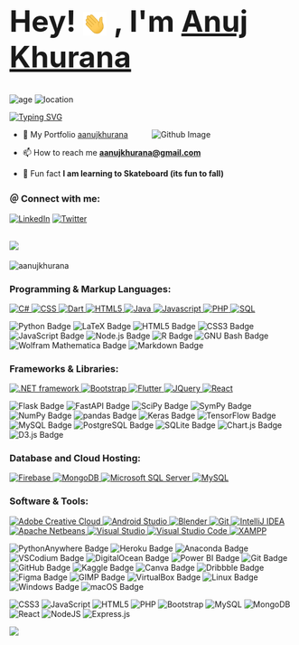 <h1 style="font-size: 3.25rem; font-weight: bold;">
    Hey! <img src="/wave.gif" width="42px" style="vertical-align: middle;">
    , I'm <a href="https://aanujkhurana.github.io" target="_blank" rel="noreferrer">Anuj Khurana</a>
</h1>

![age](https://img.shields.io/badge/age-26-red)
![location](https://img.shields.io/badge/location-Queensland,Au-Blue)

[![Typing SVG](https://readme-typing-svg.demolab.com?font=sans-serif&weight=800&size=21&duration=1000&pause=900&color=F76262&multiline=true&random=false&height=30&lines=Full+Stack+Developer)](https://git.io/typing-svg)

<img width="50%" align="right" alt="Github Image" src="https://raw.githubusercontent.com/onimur/.github/master/.resources/git-header.svg" />

- 🌈  My Portfolio [aanujkhurana](https://aanujkhurana.github.io)

- 📫 How to reach me **aanujkhurana@gmail.com**

- 🌱 Fun fact **I am learning to Skateboard (its fun to fall)**

<h3 align="left">＠ Connect with me:</h3>
<p align="left">

 [![LinkedIn](https://img.shields.io/badge/LinkedIn-%230077B5.svg?logo=linkedin&logoColor=white)](https://linkedin.com/in/aanujkhurana)
 [![Twitter](https://custom-icon-badges.demolab.com/badge/-Behance-0053F2.svg?logo=behance&logoColor=white)](https://www.behance.net/aanujkhurana)
</p>

<br />

<div align="center">
</div>
<!-- LINE -->
<img src="https://user-images.githubusercontent.com/73097560/115834477-dbab4500-a447-11eb-908a-139a6edaec5c.gif">
<!-- LANG CARD -->
<p><img align="center" src="https://github-readme-stats.vercel.app/api/top-langs?username=aanujkhurana&show_icons=true&locale=en&layout=compact" alt="aanujkhurana" /></p>
<!-- TAGS -->
<h3 align="left">Programming & Markup Languages: </h3>
     <a href="#"> <img alt="C#" src="https://custom-icon-badges.demolab.com/badge/C%23-68217A.svg?logo=cs2&logoColor=white"> </a>
     <a href="#"> <img alt="CSS" src="https://img.shields.io/badge/CSS-1572B6.svg?logo=css3&logoColor=white"> </a>
     <a href="#"> <img alt="Dart" src="https://custom-icon-badges.demolab.com/badge/-Dart-1C2834?logo=dart&logoColor=40C4FF"> </a>
     <a href="#"> <img alt="HTML5" src="https://img.shields.io/badge/HTML-E34F26.svg?logo=html5&logoColor=white"> </a>
     <a href="#"> <img alt="Java" src="https://custom-icon-badges.demolab.com/badge/Java-007396.svg?logo=java&logoColor=white"> </a>
     <a href="#"> <img alt="Javascript" src="https://img.shields.io/badge/JavaScript-yellow.svg?logo=javascript&logoColor=white"> </a>
     <a href="#"> <img alt="PHP" src="https://img.shields.io/badge/PHP-777BB4.svg?logo=php&logoColor=white"> </a>
     <a href="#"> <img alt="SQL" src="https://custom-icon-badges.demolab.com/badge/SQL-025E8C.svg?logo=database&logoColor=white"> </a>

![Python Badge](https://img.shields.io/badge/Python-3776AB?logo=python&logoColor=fff&style=plastic)
![LaTeX Badge](https://img.shields.io/badge/LaTeX-008080?logo=latex&logoColor=fff&style=plastic)
![HTML5 Badge](https://img.shields.io/badge/HTML5-E34F26?logo=html5&logoColor=fff&style=plastic)
![CSS3 Badge](https://img.shields.io/badge/CSS3-1572B6?logo=css3&logoColor=fff&style=plastic)
![JavaScript Badge](https://img.shields.io/badge/JavaScript-F7DF1E?logo=javascript&logoColor=000&style=plastic)
![Node.js Badge](https://img.shields.io/badge/Node.js-393?logo=nodedotjs&logoColor=fff&style=plastic)
![R Badge](https://img.shields.io/badge/R-276DC3?logo=r&logoColor=fff&style=plastic)
![GNU Bash Badge](https://img.shields.io/badge/GNU%20Bash-4EAA25?logo=gnubash&logoColor=fff&style=plastic)
![Wolfram Mathematica Badge](https://img.shields.io/badge/Wolfram%20Mathematica-D10?logo=wolframmathematica&logoColor=fff&style=plastic)
![Markdown Badge](https://img.shields.io/badge/Markdown-000?logo=markdown&logoColor=fff&style=plastic)

<h3 align="left">Frameworks & Libraries: </h3>
     <a href="#"> <img alt=".NET framework" src="https://custom-icon-badges.demolab.com/badge/-.NET%20Framework-39BAE0?logo=dotnet&logoColor=white"> </a>
     <a href="#"> <img alt="Bootstrap" src="https://custom-icon-badges.demolab.com/badge/-Bootstrap-7710F1?logo=bootstrap&logoColor=white"> </a>
     <a href="#"> <img alt="Flutter" src="https://custom-icon-badges.demolab.com/badge/-Flutter-1C2834?logo=flutter&logoColor=40C4FF"> </a>
     <a href="#"> <img alt="JQuery" src="https://custom-icon-badges.demolab.com/badge/-jQuery-0863A2?logo=jquery&logoColor=white"> </a>
     <a href="#"> <img alt="React" src="https://custom-icon-badges.demolab.com/badge/-React-2A2C2E?logo=react&logoColor=5FD9FB"> </a>

![Flask Badge](https://img.shields.io/badge/Flask-000?logo=flask&logoColor=fff&style=plastic)
![FastAPI Badge](https://img.shields.io/badge/FastAPI-009688?logo=fastapi&logoColor=fff&style=plastic)
![SciPy Badge](https://img.shields.io/badge/SciPy-8CAAE6?logo=scipy&logoColor=fff&style=plastic)
![SymPy Badge](https://img.shields.io/badge/SymPy-3B5526?logo=sympy&logoColor=fff&style=plastic)
![NumPy Badge](https://img.shields.io/badge/NumPy-013243?logo=numpy&logoColor=fff&style=plastic)
![pandas Badge](https://img.shields.io/badge/pandas-150458?logo=pandas&logoColor=fff&style=plastic)
![Keras Badge](https://img.shields.io/badge/Keras-D00000?logo=keras&logoColor=fff&style=plastic)
![TensorFlow Badge](https://img.shields.io/badge/TensorFlow-FF6F00?logo=tensorflow&logoColor=fff&style=plastic)
![MySQL Badge](https://img.shields.io/badge/MySQL-4479A1?logo=mysql&logoColor=fff&style=plastic)
![PostgreSQL Badge](https://img.shields.io/badge/PostgreSQL-4169E1?logo=postgresql&logoColor=fff&style=plastic)
![SQLite Badge](https://img.shields.io/badge/SQLite-003B57?logo=sqlite&logoColor=fff&style=plastic)
![Chart.js Badge](https://img.shields.io/badge/Chart.js-FF6384?logo=chartdotjs&logoColor=fff&style=plastic)
![D3.js Badge](https://img.shields.io/badge/D3.js-F9A03C?logo=d3dotjs&logoColor=fff&style=plastic)

<h3 align="left">Database and Cloud Hosting: </h3>
     <a href="#"> <img alt="Firebase" src="https://custom-icon-badges.demolab.com/badge/-Firebase-yellow?logo=firebase&logoColor=white"> </a>
     <a href="#"> <img alt="MongoDB" src="https://custom-icon-badges.demolab.com/badge/-MongoDB-green?logo=mongodb&logoColor=white"> </a>
     <a href="#"> <img alt="Microsoft SQL Server" src="https://img.shields.io/badge/Microsoft%20SQL%20Server-A91D22.svg?logo=microsoftsqlserver&logoColor=white"> </a>
     <a href="#"> <img alt="MySQL" src="https://custom-icon-badges.demolab.com/badge/-MySQL-42759C?logo=mysql&logoColor=white"> </a>

<h3 align="left">Software & Tools: </h3>
     <a href="#"> <img alt="Adobe Creative Cloud" src="https://custom-icon-badges.demolab.com/badge/-Adobe%20Creative%20Cloud-F140F0?logo=adobecreativecloud&logoColor=white"> </a>
     <a href="#"> <img alt="Android Studio" src="https://img.shields.io/badge/Android%20Studio-008678.svg?logo=android-studio&logoColor=white"> </a>
     <a href="#"> <img alt="Blender" src="https://custom-icon-badges.demolab.com/badge/-Blender-EB7700?logo=blender&logoColor=white"> </a>
     <a href="#"> <img alt="Git" src="https://custom-icon-badges.demolab.com/badge/-Git-E84D31?logo=git&logoColor=white"> </a>
     <a href="#"> <img alt="IntelliJ IDEA" src="https://custom-icon-badges.demolab.com/badge/-IntelliJ%20IDEA-0A7DF1?logo=intellijidea&logoColor=white"> </a>
     <a href="#"> <img alt="Apache Netbeans" src="https://custom-icon-badges.demolab.com/badge/-Apache%20NetBeans-2D8BE1?logo=apachenetbeanside&logoColor=white"> </a>
     <a href="#"> <img alt="Visual Studio" src="https://custom-icon-badges.demolab.com/badge/-Visual%20Studio-blueviolet?logo=visualstudio&logoColor=white"> </a>
     <a href="#"> <img alt="Visual Studio Code" src="https://custom-icon-badges.demolab.com/badge/-Visual%20Studio%20Code-39ADEB?logo=visualstudiocode&logoColor=white"> </a>
     <a href="#"> <img alt="XAMPP" src="https://custom-icon-badges.demolab.com/badge/-XAMPP-FB7B1F?logo=xampp&logoColor=white"> </a>

![PythonAnywhere Badge](https://img.shields.io/badge/PythonAnywhere-1D9FD7?logo=pythonanywhere&logoColor=fff&style=plastic)
![Heroku Badge](https://img.shields.io/badge/Heroku-430098?logo=heroku&logoColor=fff&style=plastic)
![Anaconda Badge](https://img.shields.io/badge/Anaconda-44A833?logo=anaconda&logoColor=fff&style=plastic)
![VSCodium Badge](https://img.shields.io/badge/VSCodium-2F80ED?logo=vscodium&logoColor=fff&style=plastic)
![DigitalOcean Badge](https://img.shields.io/badge/DigitalOcean-0080FF?logo=digitalocean&logoColor=fff&style=plastic)
![Power BI Badge](https://img.shields.io/badge/Power%20BI-F2C811?logo=powerbi&logoColor=000&style=plastic)
![Git Badge](https://img.shields.io/badge/Git-F05032?logo=git&logoColor=fff&style=plastic)
![GitHub Badge](https://img.shields.io/badge/GitHub-181717?logo=github&logoColor=fff&style=plastic)
![Kaggle Badge](https://img.shields.io/badge/Kaggle-20BEFF?logo=kaggle&logoColor=fff&style=plastic)
![Canva Badge](https://img.shields.io/badge/Canva-00C4CC?logo=canva&logoColor=fff&style=plastic)
![Dribbble Badge](https://img.shields.io/badge/Dribbble-EA4C89?logo=dribbble&logoColor=fff&style=plastic)
![Figma Badge](https://img.shields.io/badge/Figma-F24E1E?logo=figma&logoColor=fff&style=plastic)
![GIMP Badge](https://img.shields.io/badge/GIMP-5C5543?logo=gimp&logoColor=fff&style=plastic)
![VirtualBox Badge](https://img.shields.io/badge/VirtualBox-183A61?logo=virtualbox&logoColor=fff&style=plastic)
![Linux Badge](https://img.shields.io/badge/Linux-FCC624?logo=linux&logoColor=000&style=plastic)
![Windows Badge](https://img.shields.io/badge/Windows-0078D4?logo=windows&logoColor=fff&style=plastic)
![macOS Badge](https://img.shields.io/badge/macOS-000?logo=macos&logoColor=fff&style=plastic)

![CSS3](https://img.shields.io/badge/css3-%231572B6.svg?style=flat&logo=css3&logoColor=white) ![JavaScript](https://img.shields.io/badge/javascript-%23323330.svg?style=flat&logo=javascript&logoColor=%23F7DF1E) ![HTML5](https://img.shields.io/badge/html5-%23E34F26.svg?style=flat&logo=html5&logoColor=white) ![PHP](https://img.shields.io/badge/php-%23777BB4.svg?style=flat&logo=php&logoColor=white) ![Bootstrap](https://img.shields.io/badge/bootstrap-%23563D7C.svg?style=flat&logo=bootstrap&logoColor=white) ![MySQL](https://img.shields.io/badge/mysql-%2300f.svg?style=flat&logo=mysql&logoColor=white) ![MongoDB](https://img.shields.io/badge/MongoDB-%234ea94b.svg?style=flat&logo=mongodb&logoColor=white) ![React](https://img.shields.io/badge/react-%2320232a.svg?style=flat&logo=react&logoColor=%2361DAFB) ![NodeJS](https://img.shields.io/badge/node.js-6DA55F?style=flat&logo=node.js&logoColor=white) ![Express.js](https://img.shields.io/badge/express.js-%23404d59.svg?style=flat&logo=express&logoColor=%2361DAFB)






<img src="https://raw.githubusercontent.com/Trilokia/Trilokia/379277808c61ef204768a61bbc5d25bc7798ccf1/bottom_header.svg" />
